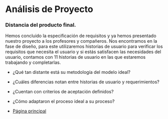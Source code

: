 # Análisis de Proyecto

### Distancia del producto final.

Hemos concluido la especificación de requisitos y ya hemos presentado nuestro proyecto a los profesores y compañeros.
Nos encontramos en la fase de diseño, para este utilizaremos historias de usuario para verificar los requisitos que necesita el usuario y si estás satisfacen las necesidades del usuario, contamos con 11 historias de usuario en las que estaremos trabajando y completarlas.

- ¿Qué tan distante está su metodología del modelo ideal?


- ¿Cuáles diferencias notan entre historias de usuario y requerimientos?

- ¿Cuentan con criterios de aceptación definidos?

- ¿Cómo adaptaron el proceso ideal a su proceso?


- [Página principal](https://github.com/Equipo-13FIS/Ingenieria-en-linea/blob/main/README.md)

